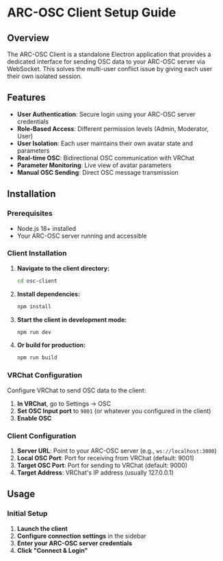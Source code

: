 # ARC-OSC Client Setup Guide

## Overview
The ARC-OSC Client is a standalone Electron application that provides a dedicated interface for sending OSC data to your ARC-OSC server via WebSocket. This solves the multi-user conflict issue by giving each user their own isolated session.

## Features
- **User Authentication**: Secure login using your ARC-OSC server credentials
- **Role-Based Access**: Different permission levels (Admin, Moderator, User)
- **User Isolation**: Each user maintains their own avatar state and parameters
- **Real-time OSC**: Bidirectional OSC communication with VRChat
- **Parameter Monitoring**: Live view of avatar parameters
- **Manual OSC Sending**: Direct OSC message transmission

## Installation

### Prerequisites
- Node.js 18+ installed
- Your ARC-OSC server running and accessible

### Client Installation

1. **Navigate to the client directory:**
   ```bash
   cd osc-client
   ```

2. **Install dependencies:**
   ```bash
   npm install
   ```

3. **Start the client in development mode:**
   ```bash
   npm run dev
   ```

4. **Or build for production:**
   ```bash
   npm run build
   ```

### VRChat Configuration

Configure VRChat to send OSC data to the client:

1. **In VRChat**, go to Settings → OSC
2. **Set OSC Input port** to `9001` (or whatever you configured in the client)
3. **Enable OSC**

### Client Configuration

1. **Server URL**: Point to your ARC-OSC server (e.g., `ws://localhost:3000`)
2. **Local OSC Port**: Port for receiving from VRChat (default: 9001)
3. **Target OSC Port**: Port for sending to VRChat (default: 9000)
4. **Target Address**: VRChat's IP address (usually 127.0.0.1)

## Usage

### Initial Setup

1. **Launch the client**
2. **Configure connection settings** in the sidebar
3. **Enter your ARC-OSC server credentials**
4. **Click "Connect & Login"**